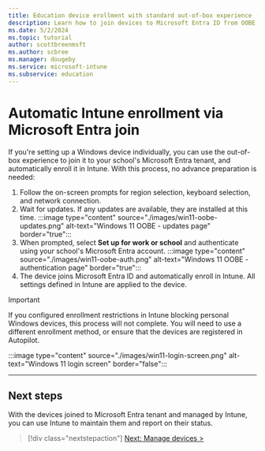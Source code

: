 ```yaml
---
title: Education device erollment with standard out-of-box experience (OOBE) and Intune
description: Learn how to join devices to Microsoft Entra ID from OOBE and automatically get them enrolled in Intune.
ms.date: 5/2/2024
ms.topic: tutorial
author: scottbreenmsft
ms.author: scbree
ms.manager: dougeby
ms.service: microsoft-intune
ms.subservice: education
---
```


# Automatic Intune enrollment via Microsoft Entra join

If you're setting up a Windows device individually, you can use the out-of-box experience to join it to your school's Microsoft Entra tenant, and automatically enroll it in Intune.
With this process, no advance preparation is needed:

1. Follow the on-screen prompts for region selection, keyboard selection, and network connection.
1. Wait for updates. If any updates are available, they are installed at this time.
  :::image type="content" source="./images/win11-oobe-updates.png" alt-text="Windows 11 OOBE - updates page" border="true":::
1. When prompted, select **Set up for work or school** and authenticate using your school's Microsoft Entra account.
  :::image type="content" source="./images/win11-oobe-auth.png" alt-text="Windows 11 OOBE - authentication page" border="true":::
1. The device joins Microsoft Entra ID and automatically enroll in Intune. All settings defined in Intune are applied to the device.

> [!IMPORTANT]
> If you configured enrollment restrictions in Intune blocking personal Windows devices, this process will not complete. You will need to use a different enrollment method, or ensure that the devices are registered in Autopilot.

:::image type="content" source="./images/win11-login-screen.png" alt-text="Windows 11 login screen" border="false":::

---

## Next steps

With the devices joined to Microsoft Entra tenant and managed by Intune, you can use Intune to maintain them and report on their status.

> [!div class="nextstepaction"]
> [Next: Manage devices >](manage-overview.md)
